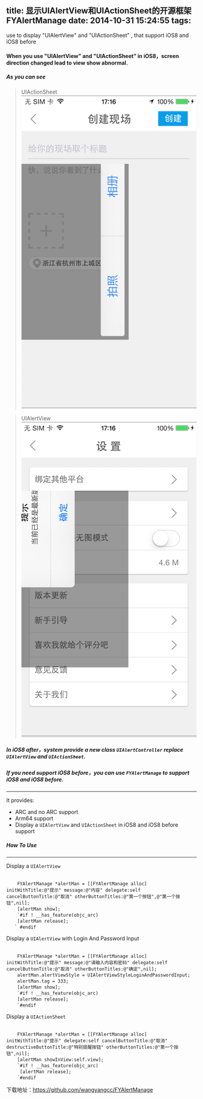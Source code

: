 title: 显示UIAlertView和UIActionSheet的开源框架FYAlertManage
date: 2014-10-31 15:24:55
tags:
---
use to display "UIAlertView" and "UIActionSheet” , that support iOS8 and iOS8 before

#### When you use "UIAlertView" and "UIActionSheet” in iOS8，screen direction changed lead to view show abnormal.

##### As you can see

> UIActionSheet ![](https://github.com/wangyangcc/FYAlertManage/blob/master/pic/QQ20141028-1@2x.png)

> UIAlertView ![](https://github.com/wangyangcc/FYAlertManage/blob/master/pic/QQ20141028-2@2x.png)

##### In iOS8 after，system provide a new class `UIAlertController` replace `UIAlertView` and `UIActionSheet`.

##### If you need support iOS8 before，you can use `FYAlertManage` to support iOS8 and iOS8 before.
---

It provides:
- ARC and no ARC support
- Arm64 support
- Display a `UIAlertView` and `UIActionSheet` in iOS8 and iOS8 before support

##### How To Use

----------

Display a `UIAlertView`

<pre><code>
    FYAlertManage *alertMan = [[FYAlertManage alloc] initWithTitle:@"提示" message:@"内容" delegate:self cancelButtonTitle:@"取消" otherButtonTitles:@"第一个按钮",@"第一个按钮",nil];
    [alertMan show];
    `#if ! __has_feature(objc_arc)
    [alertMan release];
   ` #endif
</pre></code>

Display a `UIAlertView` with Login And Password Input

<pre><code>
    FYAlertManage *alertMan = [[FYAlertManage alloc] initWithTitle:@"提示" message:@"请输入内容和密码" delegate:self cancelButtonTitle:@"取消" otherButtonTitles:@"确定",nil];
    alertMan.alertViewStyle = UIAlertViewStyleLoginAndPasswordInput;
    alertMan.tag = 333;
    [alertMan show];
    `#if ! __has_feature(objc_arc)
    [alertMan release];
    `#endif
</pre></code>

Display a `UIActionSheet`

<pre><code>
    FYAlertManage *alertMan = [[FYAlertManage alloc] initWithTitle:@"提示" delegate:self cancelButtonTitle:@"取消" destructiveButtonTitle:@"特别提醒按钮" otherButtonTitles:@"第一个按钮",nil];
    [alertMan showInView:self.view];
    `#if ! __has_feature(objc_arc)
     [alertMan release];
    `#endif
</pre></code>

下载地址：https://github.com/wangyangcc/FYAlertManage